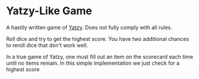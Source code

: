 # Yatzy-Like Game

A hastily written game of [Yatzy](https://en.wikipedia.org/wiki/Yatzy). Does not fully comply with all rules.

Roll dice and try to get the highest score. You have two additional chances to reroll dice that don't work well.

In a true game of Yatzy, one must fill out an item on the scorecard each time until no items remain. In this simple implementation we just check for a highest score